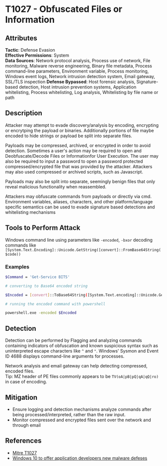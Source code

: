 

# T1027 - Obfuscated Files or Information

## Attributes

**Tactic**: Defense Evasion  
**Effective Permissions**: System  
**Data Sources**: Network protocol analysis, Process use of network, File monitoring, Malware reverse engineering, Binary file metadata, Process command-line parameters, Environment variable, Process monitoring, Windows event logs, Network intrusion detection system, Email gateway, SSL/TLS inspection
**Defense Bypassed**: Host forensic analysis, Signature-based detection, Host intrusion prevention systems, Application whitelisting, Process whitelisting, Log analysis, Whitelisting by file name or path

## Description

Attacker may attempt to evade discovery/analysis by encoding, encrypting or encrytping the payload or binaries. Additionally portions of file maybe encoded to hide strings or payload be split into separate files.

Payloads may be compressed, archived, or encrypted in order to avoid detection. Sometimes a user's action may be required to open and Deobfuscate/Decode Files or Informationfor User Execution. The user may also be required to input a password to open a password protected compressed/encrypted file that was provided by the attacker. Attackers may also used compressed or archived scripts, such as Javascript.

Payloads may also be split into separate, seemingly benign files that only reveal malicious functionality when reassembled.

Attackers may obfuscate commands from payloads or directly via cmd. Environment variables, aliases, characters, and other platform/language specific semantics can be used to evade signature based detections and whitelisting mechanisms

## Tools to Perform Attack

Windows command line using parameters like `-encoded`, `-bxor` decoding commands like `[System.Text.Encoding]::Unicode.GetString([convert]::FromBase64String($code))`

### Examples

```bash
$Command = 'Get-Service BITS' 

# converting to Base64 encoded string

$Encoded = [convert]::ToBase64String([System.Text.encoding]::Unicode.GetBytes($command)) 

# running the encoded command with powershell

powershell.exe -encoded $Encoded
```

## Detection

Detection can be performed by Flagging and analyzing commands containing indicators of obfuscation and known suspicious syntax such as uninterpreted escape characters like `^` and `"`. Windows' Sysmon and Event ID 4688 displays command-line arguments for processes.  

Network analysis and email gateway can help detecting compressed, encoded files.  
Tip: MZ header of PE files commonly appears to be `TV(oA|pB|pQ|qA|qQ|ro)` in case of encoding.

## Mitigation

- Ensure logging and detection mechanisms analyze commands after being processed/interpreted, rather than the raw input. 
- Monitor compressed and encrypted files sent over the network and through email

## References

- [Mitre T1027](https://attack.mitre.org/techniques/T1027/)
- [Windows 10 to offer application developers new malware defeses](https://www.microsoft.com/security/blog/2015/06/09/windows-10-to-offer-application-developers-new-malware-defenses/)
